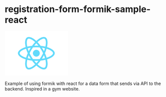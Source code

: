 # registration-form-formik-sample-react
<img src="https://github.com/jorgecasase/github-repos-img/blob/main/img/react.svg" alt="react" width="200" />

Example of using formik with react for a data form that sends via API to the backend. Inspired in a gym website.

